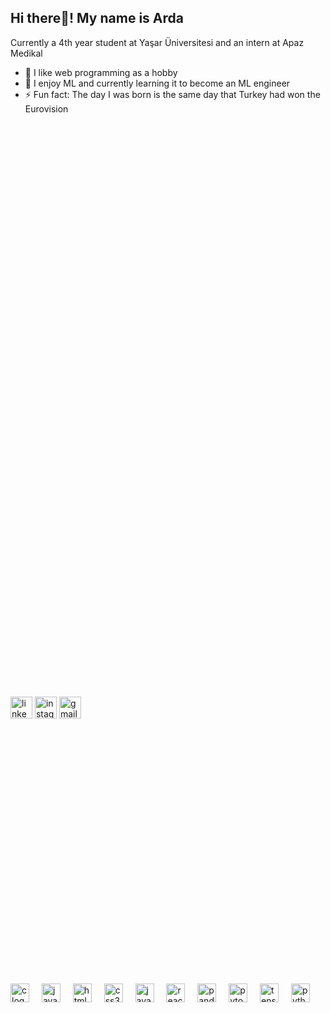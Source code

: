 ## Hi there👋!       My name is Arda
Currently a 4th year student at Yaşar Üniversitesi and an intern at Apaz Medikal

- 👀 I like web programming as a hobby
- 🌱 I enjoy ML and currently learning it to become an ML engineer
- ⚡ Fun fact: The day I was born is the same day that Turkey had won the Eurovision


<div>
  <div align="left" style="margin-top: 185%; margin-bottom: 85%; height: 30px;"> 
    <img src="https://img.shields.io/static/v1?message=LinkedIn&logo=linkedin&label=&color=0077B5&logoColor=white&labelColor=&style=for-the-badge" height="35" alt="linkedin logo" />
    <img src="https://img.shields.io/static/v1?message=Instagram&logo=instagram&label=&color=E4405F&logoColor=white&labelColor=&style=for-the-badge" height="35" alt="instagram logo" />
    <img src="https://img.shields.io/static/v1?message=Gmail&logo=gmail&label=&color=D14836&logoColor=white&labelColor=&style=for-the-badge" height="35" alt="gmail logo" />
  </div>
  
  <div align="left" height="60">
    <img src="https://cdn.jsdelivr.net/gh/devicons/devicon/icons/c/c-original.svg" height="30" alt="c logo" />
    <img width="12" />
    <img src="https://cdn.jsdelivr.net/gh/devicons/devicon/icons/java/java-original.svg" height="30" alt="java logo" />
    <img width="12" />
    <img src="https://cdn.jsdelivr.net/gh/devicons/devicon/icons/html5/html5-original.svg" height="30" alt="html5 logo" />
    <img width="12" />
    <img src="https://cdn.jsdelivr.net/gh/devicons/devicon/icons/css3/css3-original.svg" height="30" alt="css3 logo" />
    <img width="12" />
    <img src="https://cdn.jsdelivr.net/gh/devicons/devicon/icons/javascript/javascript-original.svg" height="30" alt="javascript logo" />
    <img width="12" />
    <img src="https://cdn.jsdelivr.net/gh/devicons/devicon/icons/react/react-original.svg" height="30" alt="react logo" />
    <img width="12" />
    <img src="https://cdn.jsdelivr.net/gh/devicons/devicon/icons/pandas/pandas-original.svg" height="30" alt="pandas logo" />
    <img width="12" />
    <img src="https://cdn.jsdelivr.net/gh/devicons/devicon/icons/pytorch/pytorch-original.svg" height="30" alt="pytorch logo" />
    <img width="12" />
    <img src="https://cdn.jsdelivr.net/gh/devicons/devicon/icons/tensorflow/tensorflow-original.svg" height="30" alt="tensorflow logo" />
    <img width="12" />
    <img src="https://cdn.jsdelivr.net/gh/devicons/devicon/icons/python/python-original.svg" height="30" alt="python logo" />
  </div>
  
</div>
